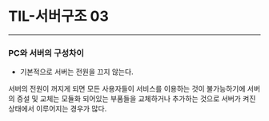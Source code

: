 # TIL-서버구조 03

---

### PC와 서버의 구성차이

- 기본적으로 서버는 전원을 끄지 않는다.

서버의 전원이 꺼지게 되면 모든 사용자들이 서비스를 이용하는 것이 불가능하기에 서버의 증설 및 교체는 모듈화 되어있는 부품들을 교체하거나 추가하는 것으로 서버가 켜진 상태에서 이루어지는 경우가 많다. 

